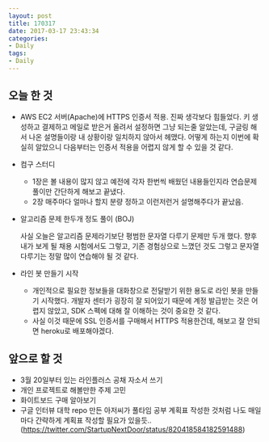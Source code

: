 ```yaml
---
layout: post
title: 170317
date: 2017-03-17 23:43:34
categories:
- Daily
tags:
- Daily
---
```


## 오늘 한 것

*   AWS EC2 서버(Apache)에 HTTPS 인증서 적용.
    진짜 생각보다 힘들었다. 키 생성하고 결제하고 메일로 받은거 올려서 설정하면 그냥 되는줄 알았는데, 구글링 해서 나온 설명들이랑 내 상황이랑 일치하지 않아서 헤맸다.
    어떻게 하는지 이번에 확실히 알았으니 다음부터는 인증서 적용을 어렵지 않게 할 수 있을 것 같다.

*   컴구 스터디

    *   1장은 볼 내용이 많지 않고 예전에 각자 한번씩 배웠던 내용들인지라 연습문제 풀이만 간단하게 해보고 끝냈다.
    *   2장 매주마다 얼마나 할지 분량 정하고 이런저런거 설명해주다가 끝났음.

*   알고리즘 문제 한두개 정도 풀이 (BOJ)

    사실 오늘은 알고리즘 문제라기보단 평범한 문자열 다루기 문제만 두개 했다. 향후 내가 보게 될 채용 시험에서도 그렇고, 기존 경험상으로 느꼈던 것도 그렇고 문자열 다루기는 정말 많이 연습해야 될 것 같다.

*   라인 봇 만들기 시작

    *   개인적으로 필요한 정보들을 대화창으로 전달받기 위한 용도로 라인 봇을 만들기 시작했다. 개발자 센터가 굉장히 잘 되어있기 때문에 계정 발급받는 것은 어렵지 않았고, SDK 스펙에 대해 잘 이해하는 것이 중요한 것 같다.
    *   사실 이것 때문에 SSL 인증서를 구매해서 HTTPS 적용한건데, 해보고 잘 안되면 heroku로 배포해야겠다.



## 앞으로 할 것

*   3월 20일부터 있는 라인플러스 공채 자소서 쓰기
*   개인 프로젝트로 해볼만한 주제 고민
*   화이트보드 구매 알아보기
*   구글 인터뷰 대학 repo 만든 아저씨가 풀타임 공부 계획표 작성한 것처럼 나도 매일마다 간략하게 계획표 작성할 필요가 있을듯.. (https://twitter.com/StartupNextDoor/status/820418584182591488)

